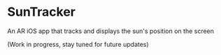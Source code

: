 SunTracker
==========

An AR iOS app that tracks and displays the sun's position on the screen

 (Work in progress, stay tuned for future updates)
